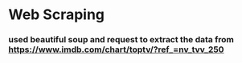 # Web Scraping
### used beautiful soup and request to extract the data from https://www.imdb.com/chart/toptv/?ref_=nv_tvv_250
